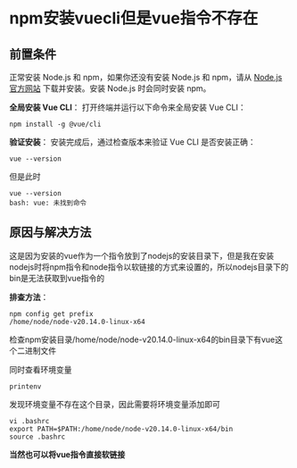 

# npm安装vuecli但是vue指令不存在



## 前置条件

正常安装 Node.js 和 npm，如果你还没有安装 Node.js 和 npm，请从 [Node.js 官方网站](https://nodejs.org/) 下载并安装。安装 Node.js 时会同时安装 npm。

**全局安装 Vue CLI**： 打开终端并运行以下命令来全局安装 Vue CLI：

```shell
npm install -g @vue/cli
```

**验证安装**： 安装完成后，通过检查版本来验证 Vue CLI 是否安装正确：

```shell
vue --version
```

但是此时

```shell
vue --version
bash: vue: 未找到命令
```

## 原因与解决方法

这是因为安装的vue作为一个指令放到了nodejs的安装目录下，但是我在安装nodejs时将npm指令和node指令以软链接的方式来设置的，所以nodejs目录下的bin是无法获取到vue指令的

**排查方法**：

```shell
npm config get prefix
/home/node/node-v20.14.0-linux-x64
```

检查npm安装目录/home/node/node-v20.14.0-linux-x64的bin目录下有vue这个二进制文件

同时查看环境变量

```shell
printenv
```

发现环境变量不存在这个目录，因此需要将环境变量添加即可

```shell
vi .bashrc
export PATH=$PATH:/home/node/node-v20.14.0-linux-x64/bin
source .bashrc
```

**当然也可以将vue指令直接软链接**
